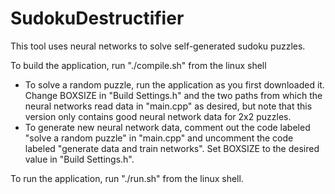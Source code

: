 # SudokuDestructifier

This tool uses neural networks to solve self-generated sudoku puzzles. 

To build the application, run "./compile.sh" from the linux shell
 * To solve a random puzzle, run the application as you first downloaded it. Change BOXSIZE in "Build Settings.h" and the two paths from which the neural networks read data in "main.cpp" as desired, but note that this version only contains good neural network data for 2x2 puzzles. 
 * To generate new neural network data, comment out the code labeled "solve a random puzzle" in "main.cpp" and uncomment the code labeled "generate data and train networks". Set BOXSIZE to the desired value in "Build Settings.h". 

To run the application, run "./run.sh" from the linux shell. 
